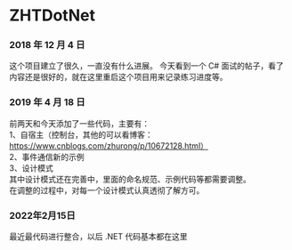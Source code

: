 # ZHTDotNet

### 2018 年 12 月 4 日

这个项目建立了很久，一直没有什么进展。
今天看到一个 C# 面试的帖子，看了内容还是很好的，就在这里重启这个项目用来记录练习进度等。

### 2019 年 4 月 18 日

前两天和今天添加了一些代码，主要有：  
1、自宿主（控制台，其他的可以看博客：https://www.cnblogs.com/zhurong/p/10672128.html）  
2、事件通信新的示例  
3、设计模式  
其中设计模式还在完善中，里面的命名规范、示例代码等都需要调整。  
在调整的过程中，对每一个设计模式认真透彻了解方可。

### 2022年2月15日
最近最代码进行整合，以后 .NET 代码基本都在这里
